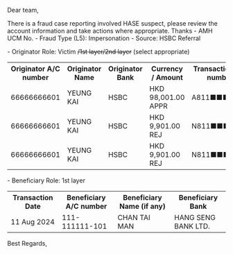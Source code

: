 Dear team,

There is a fraud case reporting involved HASE  suspect, please review the account information and take actions where appropriate. Thanks
\- AMH UCM No.
\- Fraud Type (L5): Impersonation
\- Source: HSBC Referral

\- Originator Role: Victim ~~/1st layer/2nd layer~~ (select appropriate)
<table>
<tr><th>Originator A/C number</th><th>Originator Name</th><th>Originator Bank</th><th>Currency / Amount</th><th>Transaction ref. number</th></tr>
<tr><td>66666666601</td><td>YEUNG KAI</td><td>HSBC</td><td>HKD 98,001.00 APPR</td><td>A811■■■■■■</td></tr>
<tr><td>66666666601</td><td>YEUNG KAI</td><td>HSBC</td><td>HKD 9,901.00 REJ</td><td>N811■■■■■■</td></tr>
<tr><td>66666666601</td><td>YEUNG KAI</td><td>HSBC</td><td>HKD 9,901.00 REJ</td><td>N811■■■■■■</td></tr>
</table>

\- Beneficiary Role: 1st layer
<table>
<tr><th>Transaction Date</th><th>Beneficiary A/C number</th><th>Beneficiary Name (if any)</th><th>Beneficiary Bank</th></tr>
<tr><td>11 Aug 2024</td><td>111-111111-101 </td><td>CHAN TAI MAN</td><td>HANG SENG BANK LTD.</td></tr>
</table>

Best Regards,